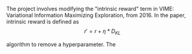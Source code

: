 The project involves modifying the "intrinsic reward" term in VIME: Variational Information Maximizing Exploration, from 2016. In the paper, intrinsic reward is defined as
$$r'=r+\eta*D_{KL}$$


algorithm to remove a hyperparameter. The 
